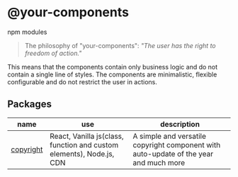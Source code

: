 # @your-components

npm modules

> The philosophy of "your-components":
> _"The user has the right to freedom of action."_

This means that the components contain only business logic and do not contain a single line of styles. The components are minimalistic, flexible configurable and do not restrict the user in actions.

## Packages

| name                               | use                             | description                                                                           |
| ---------------------------------- | ------------------------------- | ------------------------------------------------------------------------------------- |
| [copyright](./packages/copyright/) | React, Vanilla js(class, function and custom elements), Node.js, CDN | A simple and versatile copyright component with auto-update of the year and much more |

